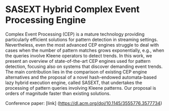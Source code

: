 # SASEXT Hybrid Complex Event Processing Engine

Complex Event Processing (CEP) is a mature technology providing particularly efficient solutions for pattern detection in streaming settings. Nevertheless, even the most advanced CEP engines struggle to deal with cases when the number of pattern matches grows exponentially, e.g., when the queries involve Kleene operators to detect trends. In this work, we present an overview of state-of-the-art CEP engines used for pattern detection, focusing also on systems that discover demanding event trends. The main contribution lies in the comparison of existing CEP engine alternatives and the proposal of a novel hash-endowed automata-based lazy hybrid execution engine, called SASEXT, that undertakes the processing of pattern queries involving Kleene patterns. Our proposal is orders of magnitude faster than existing solutions.

Conference paper: [link] (https://dl.acm.org/doi/10.1145/3555776.3577734)
